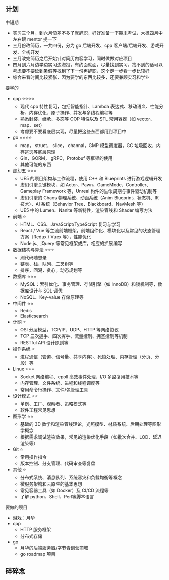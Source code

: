 ## 计划
中短期
* 实习三个月，到六月份差不多了就辞职，好好准备一下期末考试，大概四月中左右跟 mentor 提一下
* 三月份改简历，一共四份，分为 go 后端开发、cpp 客户端/后端开发、游戏开发、全栈开发
* 三月改完简历之后开始针对简历内容学习，同时做做对应项目
* 四月到六月边学边实习边海投，有约面就面，尽量找到实习，找不到的话可以考虑要不要延到暑假等找到了下一份再辞职，这个走一步看一步比较好
* 综合来看时间比较紧张，因为要学的东西比较多，还要兼顾实习和学业

要学的
* cpp ⭐⭐⭐⭐
    * 现代 cpp 特性复习，包括智能指针、Lambda 表达式、移动语义、性能分析、内存优化、原子操作、并发与多线程编程等
    * 熟悉封装、继承、多态等 OOP 特性以及 STL 常用容器（如 vector、map、set）
    * 考虑要不要看底层实现，尽量把这些东西都用到项目中
* go ⭐⭐⭐⭐
    * map， struct， slice， channal，GMP 模型调度器，GC 垃圾回收，内存逃逸等底层原理
    * Gin，GORM， gRPC，Protobuf 等框架的使用
    * 其他可能的东西
* 虚幻五 ⭐⭐⭐
    * UE5 的项目架构与工作流程，使用 C++ 和 Blueprints 进行游戏逻辑开发
    * 虚幻引擎关键模块，如 Actor、Pawn、GameMode、Controller、Gameplay Framework 等，Unreal 构件的生命周期与事件驱动机制等
    * 虚幻引擎的 Chaos 物理系统、动画系统（Anim Blueprint、状态机、IK 技术）、AI 系统（Behavior Tree、Blackboard、NavMesh 等）
    * UE5 中的 Lumen、Nanite 等新特性，渲染管线和 Shader 编写方法
* 前端 ⭐
    * HTML、CSS、JavaScript/TypeScript 复习与学习
    * React / Vue 等主流前端框架，前端组件化、模块化以及常见的状态管理方案（Redux / Vuex 等），性能优化
    * Node.js、jQuery 等常见框架或库，相应的扩展编写
* 数据结构与算法 ⭐⭐⭐
    * 刷代码随想录
    * 链表、栈、队列、二叉树等
    * 排序，回溯，贪心，动态规划等
* 数据库 ⭐⭐⭐
    * MySQL：索引优化、事务管理、存储引擎（如 InnoDB）和锁机制等，数据库设计与 SQL 调优
    * NoSQL、Key-value 存储原理等
* 中间件 ⭐⭐
    * Redis
    * Elasticsearch
* 计网 ⭐
    * OSI 分层模型，TCP/IP、UDP、HTTP 等网络协议
    * TCP 三次握手、四次挥手、流量控制、拥塞控制等机制
    * RESTful API 设计原则等
* 操作系统 ⭐
    * 进程通信（管道、信号量、共享内存）、死锁处理、内存管理（分页、分段）等
* Linux ⭐⭐⭐
    * Socket 网络编程、epoll 高效事件处理、I/O 多路复用技术等
    * 内存管理、文件系统、进程和线程调度等
    * 常用命令行操作、文件/包管理工具
* 设计模式 ⭐⭐
    * 单例、工厂、观察者、策略模式等
    * 软件工程常见思想
* 图形学 ⭐⭐
    * 基础的 3D 数学和渲染管线理论，光照模型、材质系统、后期处理等图形学概念
    * 根据需求调试渲染效果，常见的渲染优化手段（如批次合并、LOD、延迟渲染等）
* Git ⭐
    * 常用操作指令
    * 版本控制、分支管理、代码审查等复盘
* 其他 ⭐
    * 分布式系统、消息队列、系统容灾和负载均衡等概念
    * 微服务架构和云原生的基本思想
    * 常见容器工具（如 Docker）及 CI/CD 流程等
    * 了解 python、Shell、Perl等脚本语言

要做的项目
* 游戏：月华
* cpp
    * HTTP 服务框架
    * 分布式存储
* go
    * 月华的后端服务器/字节青训营商城
    * go roadmap 项目

## 碎碎念